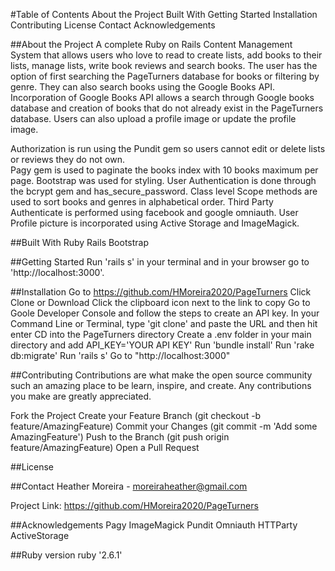 #Table of Contents
About the Project
Built With
Getting Started
Installation
Contributing
License
Contact
Acknowledgements


##About the Project 
A complete Ruby on Rails Content Management System that allows users who love to read to create lists, add books to their lists, 
manage lists, write book reviews and search books. The user has the option of first searching the PageTurners database for books or filtering 
by genre.  They can also search books using the Google Books API.  Incorporation of Google Books API allows a search through Google books database and creation of books that do not already exist in the PageTurners database.  Users can also upload a profile image or update the profile image. 

Authorization is run using the Pundit gem so users cannot edit or delete lists or reviews they do not own.  
Pagy gem is used to paginate the books index with 10 books maximum per page. 
Bootstrap was used for styling. 
User Authentication is done through the bcrypt gem and has_secure_password. 
Class level Scope methods are used to sort books and genres in alphabetical order. 
Third Party Authenticate is performed using facebook and google omniauth. 
User Profile picture is incorporated using Active Storage and ImageMagick. 


##Built With
Ruby 
Rails 
Bootstrap


##Getting Started
Run 'rails s' in your terminal and in your browser go to 'http://localhost:3000'. 


##Installation
Go to https://github.com/HMoreira2020/PageTurners
Click Clone or Download
Click the clipboard icon next to the link to copy
Go to Goole Developer Console and follow the steps to create an API key. 
In your Command Line or Terminal, type 'git clone' and paste the URL and then hit enter
CD into the PageTurners directory 
Create a .env folder in your main directory and add API_KEY='YOUR API KEY' 
Run 'bundle install'
Run 'rake db:migrate'
Run 'rails s'
Go to "http://localhost:3000" 

##Contributing
Contributions are what make the open source community such an amazing place to be learn, inspire, and create. Any contributions you make are greatly appreciated.

Fork the Project
Create your Feature Branch (git checkout -b feature/AmazingFeature)
Commit your Changes (git commit -m 'Add some AmazingFeature')
Push to the Branch (git push origin feature/AmazingFeature)
Open a Pull Request

##License


##Contact
Heather Moreira - moreiraheather@gmail.com

Project Link: https://github.com/HMoreira2020/PageTurners

##Acknowledgements
Pagy
ImageMagick
Pundit
Omniauth 
HTTParty 
ActiveStorage

##Ruby version
ruby '2.6.1'




